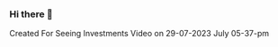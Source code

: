 ### Hi there 👋

Created For Seeing Investments Video on 29-07-2023 July 05-37-pm

<!-- OLD - [Investment videos link](https://saravana2021.github.io/investT/) -->

<!--
**saravana2021/saravana2021** is a ✨ _special_ ✨ repository because its `README.md` (this file) appears on your GitHub profile.

Here are some ideas to get you started:

- 🔭 I’m currently working on ...
- 🌱 I’m currently learning ...
- 👯 I’m looking to collaborate on ...
- 🤔 I’m looking for help with ...
- 💬 Ask me about ...
- 📫 How to reach me: ...
- 😄 Pronouns: ...
- ⚡ Fun fact: ...
-->
